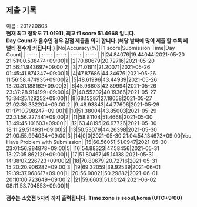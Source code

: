 


  
## 제출 기록  
이름 : 201720803  
**현재 최고 정확도 71.01911, 최고 f1 score 51.4668 입니다.**  
**Day Count가 음수인 경우 감점 제출을 의미 합니다.(해당 날짜에 많이 제출 할 수록 페널티 점수가 커집니다.)**
|No|Accuracy(%)|F1 score|Submission Time|Day Count|
| :---: | :---: | :---: | :---: | :---: |
|1|24.84076|19.44044|2021-05-20 21:51:00.538474+09:00|1|
|2|70.80679|20.72716|2021-05-20 21:56:11.943697+09:00|2|
|3|71.01911|21.20071|2021-05-26 01:45:41.874347+09:00|1|
|4|47.87686|44.34676|2021-05-26 11:56:58.474935+09:00|2|
|5|48.61996|43.44939|2021-05-26 13:20:31.188162+09:00|3|
|6|45.96603|42.89994|2021-05-26 23:37:28.914199+09:00|4|
|7|40.55202|40.19366|2021-05-27 16:34:25.129252+09:00|1|
|8|68.15287|27.18058|2021-05-27 21:02:36.332204+09:00|2|
|9|48.93843|44.77606|2021-05-29 01:17:10.798247+09:00|1|
|10|51.38004|43.85003|2021-05-29 22:31:56.227441+09:00|2|
|11|58.81104|51.4668|2021-05-30 13:49:45.101603+09:00|1|
|12|63.48195|26.97726|2021-05-30 18:11:29.514931+09:00|2|
|13|50.53079|44.26398|2021-05-30 21:00:55.994034+09:00|3|
|14|0|0|2021-05-30 21:04:54.134673+09:00|You Have Problem with Submission|
|15|66.56051|51.0947|2021-05-30 23:01:56.984878+09:00|5|
|16|54.88323|47.58456|2021-05-31 13:27:05.862120+09:00|1|
|17|51.80467|45.14138|2021-05-31 14:38:07.226723+09:00|2|
|18|70.80679|20.72716|2021-05-31 15:20:20.906282+09:00|3|
|19|69.32059|39.92539|2021-06-01 19:39:37.968617+09:00|1|
|20|56.90021|50.29882|2021-06-01 20:10:00.723649+09:00|2|
|21|59.6603|51.05124|2021-06-02 08:11:53.704553+09:00|1|


**점수는 소숫점 5자리 까지 출력됩니다.**
**Time zone is seoul,korea (UTC+9:00)**
